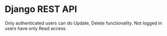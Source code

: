 # Django REST API

Only authenticated users can do Update, Delete functionality. Not logged in users have only Read access.
